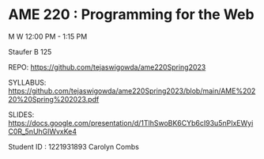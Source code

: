 # AME 220 : Programming for the Web

M W 12:00 PM - 1:15 PM

Staufer B 125


REPO: https://github.com/tejaswigowda/ame220Spring2023

SYLLABUS: https://github.com/tejaswigowda/ame220Spring2023/blob/main/AME%20220%20Spring%202023.pdf

SLIDES: https://docs.google.com/presentation/d/1TlhSwoBK6CYb6cI93u5nPIxEWyiC0R_5nUhGlWvxKe4

Student ID : 1221931893
Carolyn Combs